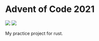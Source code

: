 # Advent of Code 2021
![](https://img.shields.io/badge/stars%20⭐-26-yellow)
![](https://img.shields.io/badge/days%20completed-13-red)

My practice project for rust.
